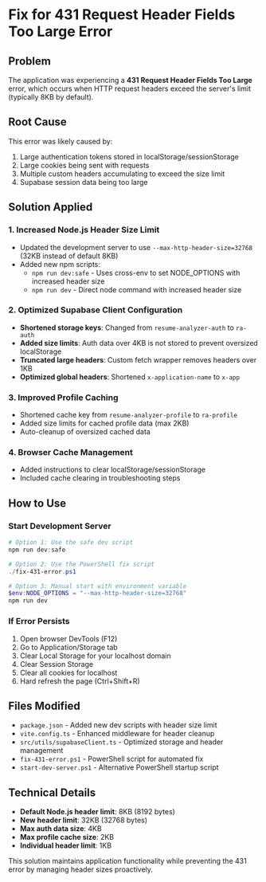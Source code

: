 # Fix for 431 Request Header Fields Too Large Error

## Problem
The application was experiencing a **431 Request Header Fields Too Large** error, which occurs when HTTP request headers exceed the server's limit (typically 8KB by default).

## Root Cause
This error was likely caused by:
1. Large authentication tokens stored in localStorage/sessionStorage
2. Large cookies being sent with requests
3. Multiple custom headers accumulating to exceed the size limit
4. Supabase session data being too large

## Solution Applied

### 1. Increased Node.js Header Size Limit
- Updated the development server to use `--max-http-header-size=32768` (32KB instead of default 8KB)
- Added new npm scripts:
  - `npm run dev:safe` - Uses cross-env to set NODE_OPTIONS with increased header size
  - `npm run dev` - Direct node command with increased header size

### 2. Optimized Supabase Client Configuration
- **Shortened storage keys**: Changed from `resume-analyzer-auth` to `ra-auth`
- **Added size limits**: Auth data over 4KB is not stored to prevent oversized localStorage
- **Truncated large headers**: Custom fetch wrapper removes headers over 1KB
- **Optimized global headers**: Shortened `x-application-name` to `x-app`

### 3. Improved Profile Caching
- Shortened cache key from `resume-analyzer-profile` to `ra-profile`
- Added size limits for cached profile data (max 2KB)
- Auto-cleanup of oversized cached data

### 4. Browser Cache Management
- Added instructions to clear localStorage/sessionStorage
- Included cache clearing in troubleshooting steps

## How to Use

### Start Development Server
```powershell
# Option 1: Use the safe dev script
npm run dev:safe

# Option 2: Use the PowerShell fix script
./fix-431-error.ps1

# Option 3: Manual start with environment variable
$env:NODE_OPTIONS = "--max-http-header-size=32768"
npm run dev
```

### If Error Persists
1. Open browser DevTools (F12)
2. Go to Application/Storage tab
3. Clear Local Storage for your localhost domain
4. Clear Session Storage
5. Clear all cookies for localhost
6. Hard refresh the page (Ctrl+Shift+R)

## Files Modified
- `package.json` - Added new dev scripts with header size limit
- `vite.config.ts` - Enhanced middleware for header cleanup
- `src/utils/supabaseClient.ts` - Optimized storage and header management
- `fix-431-error.ps1` - PowerShell script for automated fix
- `start-dev-server.ps1` - Alternative PowerShell startup script

## Technical Details
- **Default Node.js header limit**: 8KB (8192 bytes)
- **New header limit**: 32KB (32768 bytes)
- **Max auth data size**: 4KB
- **Max profile cache size**: 2KB
- **Individual header limit**: 1KB

This solution maintains application functionality while preventing the 431 error by managing header sizes proactively.
